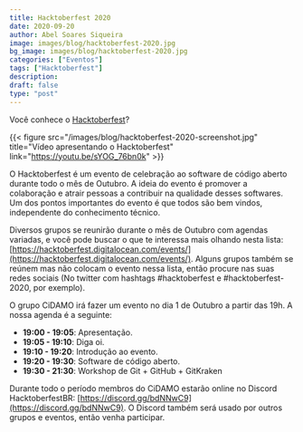 ```yaml
---
title: Hacktoberfest 2020
date: 2020-09-20
author: Abel Soares Siqueira
image: images/blog/hacktoberfest-2020.jpg
bg_image: images/blog/hacktoberfest-2020.jpg
categories: ["Eventos"]
tags: ["Hacktoberfest"]
description:
draft: false
type: "post"
---
```


Você conhece o [Hacktoberfest](https://hacktoberfest.digitalocean.com/)?

{{< figure src="/images/blog/hacktoberfest-2020-screenshot.jpg" title="Vídeo apresentando o Hacktoberfest" link="https://youtu.be/sYOG_76bn0k" >}}
[![]()]()

O Hacktoberfest é um evento de celebração ao software de código aberto durante todo o mês de Outubro. A ideia do evento é promover a colaboração e atrair pessoas a contribuir na qualidade desses softwares. Um dos pontos importantes do evento é que todos são bem vindos, independente do conhecimento técnico.

Diversos grupos se reunirão durante o mês de Outubro com agendas variadas, e você pode buscar o que te interessa mais olhando nesta lista: [https://hacktoberfest.digitalocean.com/events/](https://hacktoberfest.digitalocean.com/events/). Alguns grupos também se reúnem mas não colocam o evento nessa lista, então procure nas suas redes sociais (No twitter com hashtags #hacktoberfest e #hacktoberfest-2020, por exemplo).

O grupo CiDAMO irá fazer um evento no dia 1 de Outubro a partir das 19h. A nossa agenda é a seguinte:

- **19:00 - 19:05**: Apresentação.
- **19:05 - 19:10**: Diga oi.
- **19:10 - 19:20**: Introdução ao evento.
- **19:20 - 19:30**: Software de código aberto.
- **19:30 - 21:30**: Workshop de Git + GitHub + GitKraken

Durante todo o período membros do CiDAMO estarão online no Discord HacktoberfestBR: [https://discord.gg/bdNNwC9](https://discord.gg/bdNNwC9). O Discord também será usado por outros grupos e eventos, então venha participar.